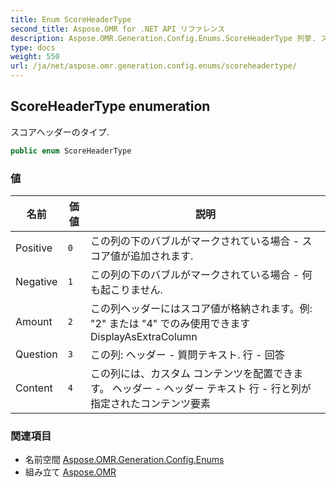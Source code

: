 ```yaml
---
title: Enum ScoreHeaderType
second_title: Aspose.OMR for .NET API リファレンス
description: Aspose.OMR.Generation.Config.Enums.ScoreHeaderType 列挙. スコアヘッダーのタイプ.
type: docs
weight: 550
url: /ja/net/aspose.omr.generation.config.enums/scoreheadertype/
---
```

## ScoreHeaderType enumeration

スコアヘッダーのタイプ.

```csharp
public enum ScoreHeaderType
```

### 値

| 名前 | 価値 | 説明 |
| --- | --- | --- |
| Positive | `0` | この列の下のバブルがマークされている場合 - スコア値が追加されます. |
| Negative | `1` | この列の下のバブルがマークされている場合 - 何も起こりません. |
| Amount | `2` | この列ヘッダーにはスコア値が格納されます。例: "2" または "4" でのみ使用できますDisplayAsExtraColumn |
| Question | `3` | この列: ヘッダー - 質問テキスト. 行 - 回答 |
| Content | `4` | この列には、カスタム コンテンツを配置できます。 ヘッダー - ヘッダー テキスト 行 - 行と列が指定されたコンテンツ要素 |

### 関連項目

* 名前空間 [Aspose.OMR.Generation.Config.Enums](../../aspose.omr.generation.config.enums/)
* 組み立て [Aspose.OMR](../../)


